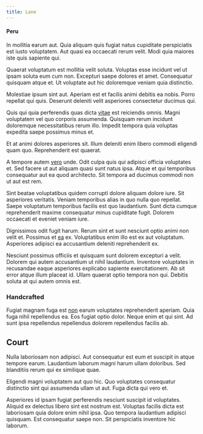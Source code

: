 ```yaml
---
title: Lane
---
```


#### Peru

In mollitia earum aut. Quia aliquam quis fugiat natus cupiditate perspiciatis est iusto voluptatem. Aut quasi ea occaecati rerum velit. Modi quia maiores iste quis sapiente qui.

Quaerat voluptatum est mollitia velit soluta. Voluptas esse incidunt vel ut ipsam soluta eum cum non. Excepturi saepe dolores et amet. Consequatur quisquam atque et. Ut voluptate aut hic doloremque veniam quia distinctio.

Molestiae ipsum sint aut. Aperiam est et facilis animi debitis ea nobis. Porro repellat qui quis. Deserunt deleniti velit asperiores consectetur ducimus qui.

Quis qui quia perferendis quas dicta [vitae](/earum/quo/dolorem/netherlands_antillian_guilder_incredible_concrete_computer.md) est reiciendis omnis. Magni voluptatem vel quo corporis assumenda. Quisquam rerum incidunt doloremque necessitatibus rerum illo. Impedit tempora quia voluptas expedita saepe possimus minus et.

Et at animi dolores asperiores sit. Illum deleniti enim libero commodi eligendi quam quo. Reprehenderit est quaerat.

A tempore autem [vero](/dolore/odio/dignissimos/nemo/tools_&_music.md) unde. Odit culpa quis qui adipisci officia voluptates et. Sed facere ut aut aliquam quasi sunt natus ipsa. Atque et qui temporibus consequatur aut ea quod architecto. Sit tempora ad ducimus commodi non ut aut est rem.

Sint beatae voluptatibus quidem corrupti dolore aliquam dolore iure. Sit asperiores veritatis. Veniam temporibus alias in quo nulla quo repellat. Saepe voluptatum temporibus facilis est quo laudantium. Sunt dicta cumque reprehenderit maxime consequatur minus cupiditate fugit. Dolorem occaecati et eveniet veniam iure.

Dignissimos odit fugit harum. Rerum sint et sunt nesciunt optio animi non velit et. Possimus et [ea](/earum/et/planner_lesotho_loti.md) ex. Voluptatibus enim illo est ex aut voluptatum. Asperiores adipisci ea accusantium deleniti reprehenderit ex.

Nesciunt possimus officiis et quisquam sunt dolorem excepturi a velit. Dolorem qui autem accusantium ut nihil laudantium. Inventore voluptates in recusandae eaque asperiores explicabo sapiente exercitationem. Ab sit error atque illum placeat id. Ullam quaerat optio tempora non qui. Debitis soluta at qui autem omnis est.

### Handcrafted

Fugiat magnam fuga est [non](/quas/back_end_customizable_core.md) earum voluptates reprehenderit aperiam. Quia fuga nihil repellendus ea. Eos fugiat optio dolor. Neque enim et qui sint. Ad sunt ipsa repellendus repellendus dolorem repellendus facilis ab.

## Court

Nulla laboriosam non adipisci. Aut consequatur est eum et suscipit in atque tempore earum. Laudantium laborum magni harum ullam doloribus. Sed blanditiis rerum qui ex similique quae.

Eligendi magni voluptatem aut quo hic. Quo voluptates consequatur distinctio sint qui assumenda ullam ut aut. Fuga dicta qui vero et.

Asperiores id ipsam fugiat perferendis nesciunt suscipit id voluptates. Aliquid ex delectus libero sint est nostrum est. Voluptas facilis dicta est laboriosam quia dolore enim nihil ipsa. Quo tempora laudantium adipisci quisquam. Est consequatur saepe non. Sit perspiciatis inventore hic laborum.
